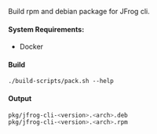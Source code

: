 Build rpm and debian package for JFrog cli.

#### System Requirements:

- Docker

#### Build
`./build-scripts/pack.sh --help`

#### Output
```bash
pkg/jfrog-cli-<version>.<arch>.deb
pkg/jfrog-cli-<version>.<arch>.rpm
```